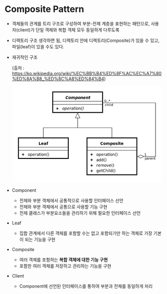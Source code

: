 # Composite Pattern

- 객체들의 관계를 트리 구조로 구성하여 부분-전체 계층을 표현하는 패턴으로, 사용자(client)가 단일 객체와 복합 객체 모두 동일하게 다루도록

* 디렉토리 구조 생각하면 됨, 디렉토리 안에 디렉토리(Composite)가 있을 수 있고, 파일(leaf)이 있을 수도 있다.

* 재귀적인 구조

  (출처 : https://ko.wikipedia.org/wiki/%EC%BB%B4%ED%8F%AC%EC%A7%80%ED%8A%B8_%ED%8C%A8%ED%84%B4)

  ![구조](class_diagram.png)

* Component
  - 전체와 부분 객체에서 공통적으로 사용할 인터페이스 선언
  - 전체와 부분 객체에서 공통으로 사용할 기능 구현
  - 전체 클래스가 부분요소들을 관리하기 위해 필요한 인터페이스 선언
* Leaf
  - 집합 관계에서 다른 객체를 포함할 수는 없고 포함되기만 하는 객체로 가장 기본이 되는 기능을 구현
* Composite
  - 여러 객체를 포함하는 **복합 객체에 대한 기능 구현**
  - 포함한 여러 객체를 저장하고 관리하는 기능을 구현
* Client
  - Component에 선언된 인터페이스를 통하여 부분과 전체를 동일하게 처리
